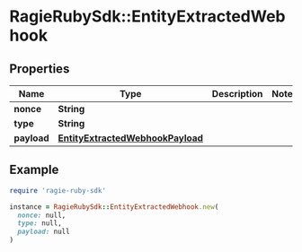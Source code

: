 # RagieRubySdk::EntityExtractedWebhook

## Properties

| Name | Type | Description | Notes |
| ---- | ---- | ----------- | ----- |
| **nonce** | **String** |  |  |
| **type** | **String** |  |  |
| **payload** | [**EntityExtractedWebhookPayload**](EntityExtractedWebhookPayload.md) |  |  |

## Example

```ruby
require 'ragie-ruby-sdk'

instance = RagieRubySdk::EntityExtractedWebhook.new(
  nonce: null,
  type: null,
  payload: null
)
```

